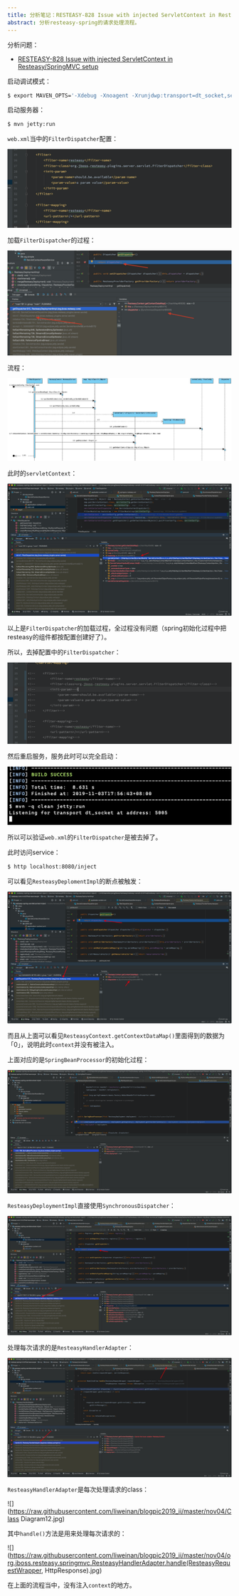 ```yaml
---
title: 分析笔记：RESTEASY-828 Issue with injected ServletContext in Resteasy/SpringMVC setup
abstract: 分析resteasy-spring的请求处理流程。
---
```




分析问题：

* [RESTEASY-828 Issue with injected ServletContext in Resteasy/SpringMVC setup](https://issues.jboss.org/browse/RESTEASY-828) 

启动调试模式：

```bash
$ export MAVEN_OPTS='-Xdebug -Xnoagent -Xrunjdwp:transport=dt_socket,server=y,suspend=y,address=5005'
```

启动服务器：

```bash
$ mvn jetty:run
```

`web.xml`当中的`FilterDispatcher`配置：

![](https://raw.githubusercontent.com/liweinan/blogpic2019_ii/master/nov04/77EA633D-1ED0-4DA9-92D2-A0A69B9F7FDE.png)

加载`FilterDispatcher`的过程：

![](https://raw.githubusercontent.com/liweinan/blogpic2019_ii/master/nov04/3F190E73-FD9E-4100-85E9-B9A1614D52F8.png)

流程：

![](https://raw.githubusercontent.com/liweinan/blogpic2019_ii/master/nov04/org.jboss.resteasy.plugins.server.servlet.FilterDispatcher.init(FilterConfig).jpg)

此时的`servletContext`：

![](https://raw.githubusercontent.com/liweinan/blogpic2019_ii/master/nov04/9007D709-C851-4AB4-9505-01C4C3BEBEA6.png)

以上是`FilterDispatcher`的加载过程，全过程没有问题（spring初始化过程中把resteasy的组件都按配置创建好了）。

所以，去掉配置中的`FilterDispatcher`：

![](https://raw.githubusercontent.com/liweinan/blogpic2019_ii/master/nov04/E4037E26-6493-4CBC-9B7C-0DDB3731C9FD.png)

然后重启服务，服务此时可以完全启动：

![](https://raw.githubusercontent.com/liweinan/blogpic2019_ii/master/nov04/63499960-DE06-4CDB-977C-E2D8A98FFA19.png)

所以可以验证`web.xml`的`FilterDispatcher`是被去掉了。

此时访问service：

```bash
$ http localhost:8080/inject
```

可以看见`ResteasyDeplomentImpl`的断点被触发：

![](https://raw.githubusercontent.com/liweinan/blogpic2019_ii/master/nov04/2C23327F-F5BD-4074-9EE3-87A302784353.png)

而且从上面可以看见`ResteasyContext.getContextDataMap()`里面得到的数据为「0」，说明此时`context`并没有被注入。

上面对应的是`SpringBeanProcessor`的初始化过程：

![](https://raw.githubusercontent.com/liweinan/blogpic2019_ii/master/nov04/3D4A4072-7A92-4B64-868C-30CEA5E046AB.png)

`ResteasyDeploymentImpl`直接使用`SynchronousDispatcher`：

![](https://raw.githubusercontent.com/liweinan/blogpic2019_ii/master/nov04/7539D3F6-7092-4972-9D49-522020CCD92A.png)

处理每次请求的是`ResteasyHandlerAdapter`：

![](https://raw.githubusercontent.com/liweinan/blogpic2019_ii/master/nov04/B919CD6E-5724-4978-AA14-40C5F4467FB5.png)

`ResteasyHandlerAdapter`是每次处理请求的class：

![](https://raw.githubusercontent.com/liweinan/blogpic2019_ii/master/nov04/Class Diagram12.jpg)

其中`handle()`方法是用来处理每次请求的：

![](https://raw.githubusercontent.com/liweinan/blogpic2019_ii/master/nov04/org.jboss.resteasy.springmvc.ResteasyHandlerAdapter.handle(ResteasyRequestWrapper, HttpResponse).jpg)

在上面的流程当中，没有注入`context`的地方。




